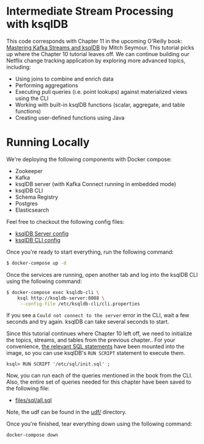 # Intermediate Stream Processing with ksqlDB
This code corresponds with Chapter 11 in the upcoming O'Reilly book: [Mastering Kafka Streams and ksqlDB][book] by Mitch Seymour. This tutorial picks up where the Chapter 10 tutorial leaves off. We can continue building our Netflix change tracking application by exploring more advanced topics, including:

- Using joins to combine and enrich data
- Performing aggregations
- Executing pull queries (i.e. point lookups) against materialized views using the CLI
- Working with built-in ksqlDB functions (scalar, aggregate, and table functions)
- Creating user-defined functions using Java

[book]: https://www.kafka-streams-book.com/

# Running Locally
We're deploying the following components with Docker compose:

- Zookeeper
- Kafka
- ksqlDB server (with Kafka Connect running in embedded mode)
- ksqlDB CLI
- Schema Registry
- Postgres
- Elasticsearch


Feel free to checkout the following config files:

- [ksqlDB Server config][ksqldb-server-config]
- [ksqlDB CLI config][ksqldb-cli-config]


[ksqldb-server-config]: files/ksqldb-server/server.properties
[ksqldb-cli-config]: files/ksqldb-cli/cli.properties

Once you're ready to start everything, run the following command:

```sh
$ docker-compose up -d
```

Once the services are running, open another tab and log into the ksqlDB CLI using the following command:

```sh
$ docker-compose exec ksqldb-cli \
    ksql http://ksqldb-server:8088 \
     --config-file /etc/ksqldb-cli/cli.properties
```

If you see a `Could not connect to the server` error in the CLI, wait a few seconds and try again. ksqlDB can take several seconds to start.

Since this tutorial continues where Chapter 10 left off, we need to initialize the topics, streams, and tables from the previous chapter.. For your convenience, [the relevant SQL statements][sql] have been mounted into the image, so you can use ksqlDB's `RUN SCRIPT` statement to execute them.

```
ksql> RUN SCRIPT '/etc/sql/init.sql' ;
```

[sql]: files/sql/init.sql


Now, you can run each of the queries mentioned in the book from the CLI. Also, the entire set of queries needed for this chapter have been saved to the following file:

- [files/sql/all.sql](files/sql/all.sql)

Note, the udf can be found in the [udf/](udf/) directory.

Once you're finished, tear everything down using the following command:

```sh
docker-compose down
```

